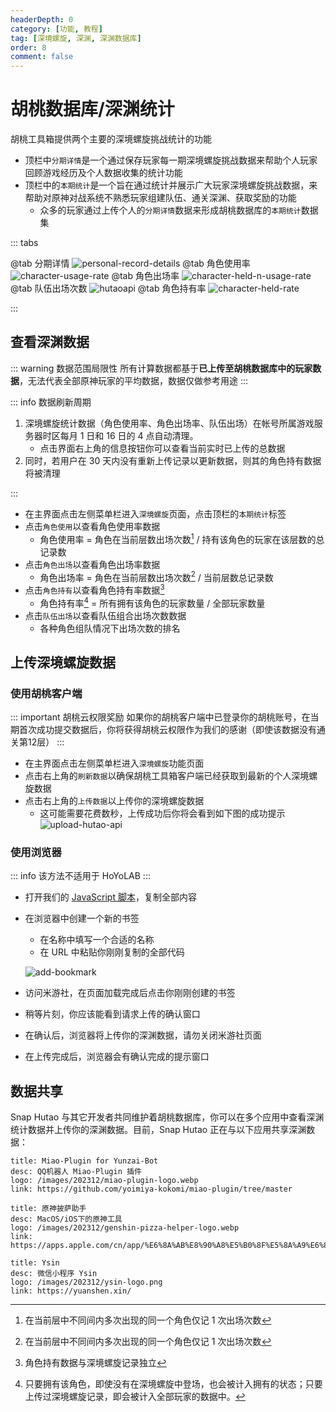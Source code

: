 ```yaml
---
headerDepth: 0
category: [功能, 教程]
tag: [深境螺旋, 深渊, 深渊数据库]
order: 8
comment: false
---
```


# 胡桃数据库/深渊统计

胡桃工具箱提供两个主要的深境螺旋挑战统计的功能

- 顶栏中`分期详情`是一个通过保存玩家每一期深境螺旋挑战数据来帮助个人玩家回顾游戏经历及个人数据收集的统计功能
- 顶栏中的`本期统计`是一个旨在通过统计并展示广大玩家深境螺旋挑战数据，来帮助对原神对战系统不熟悉玩家组建队伍、通关深渊、获取奖励的功能
  - 众多的玩家通过上传个人的`分期详情`数据来形成胡桃数据库的`本期统计`数据集

::: tabs

@tab 分期详情
![personal-record-details](https://img.alicdn.com/imgextra/i4/1797064093/O1CN01ykD0CZ1g6e0sAQMn1_!!1797064093.png_.webp)
@tab 角色使用率
![character-usage-rate](https://img.alicdn.com/imgextra/i1/1797064093/O1CN01dvdsCG1g6e0xyDPo5_!!1797064093.png_.webp)
@tab 角色出场率
![character-held-n-usage-rate](https://img.alicdn.com/imgextra/i2/1797064093/O1CN01Pdv5w01g6e0u1ewov_!!1797064093.png_.webp)
@tab 队伍出场次数
![hutaoapi](https://img.alicdn.com/imgextra/i2/1797064093/O1CN01k1W4tw1g6e0wOyjdf_!!1797064093.png_.webp)
@tab 角色持有率
![character-held-rate](https://img.alicdn.com/imgextra/i3/1797064093/O1CN01bQvukt1g6e0uuU2Fh_!!1797064093.png_.webp)

:::

## 查看深渊数据

::: warning 数据范围局限性
所有计算数据都基于**已上传至胡桃数据库中的玩家数据**，无法代表全部原神玩家的平均数据，数据仅做参考用途
:::

::: info 数据刷新周期

1. 深境螺旋统计数据（角色使用率、角色出场率、队伍出场）在帐号所属游戏服务器时区每月 1 日和 16 日的 4 点自动清理。
   - 点击界面右上角的信息按钮你可以查看当前实时已上传的总数据
2. 同时，若用户在 30 天内没有重新上传记录以更新数据，则其的角色持有数据将被清理

:::

- 在主界面点击左侧菜单栏进入`深境螺旋`页面，点击顶栏的`本期统计`标签
- 点击`角色使用`以查看角色使用率数据
  - 角色使用率 = 角色在当前层数出场次数[^first] / 持有该角色的玩家在该层数的总记录数
- 点击`角色出场`以查看角色出场率数据
  - 角色出场率 = 角色在当前层数出场次数[^first-2] / 当前层数总记录数
- 点击`角色持有`以查看角色持有率数据[^second]
  - 角色持有率[^third] = 所有拥有该角色的玩家数量 / 全部玩家数量
- 点击`队伍出场`以查看队伍组合出场次数数据
  - 各种角色组队情况下出场次数的排名

## 上传深境螺旋数据

### 使用胡桃客户端

::: important 胡桃云权限奖励
如果你的胡桃客户端中已登录你的胡桃账号，在当期首次成功提交数据后，你将获得胡桃云权限作为我们的感谢（即使该数据没有通关第12层）
:::

- 在主界面点击左侧菜单栏进入`深境螺旋`功能页面
- 点击右上角的`刷新数据`以确保胡桃工具箱客户端已经获取到最新的个人深境螺旋数据
- 点击右上角的`上传数据`以上传你的深境螺旋数据
  - 这可能需要花费数秒，上传成功后你将会看到如下图的成功提示
    ![upload-hutao-api](https://img.alicdn.com/imgextra/i1/1797064093/O1CN01yniArT1g6dyJIJHqK_!!1797064093.png_.webp)

### 使用浏览器

::: info
该方法不适用于 HoYoLAB
:::

- 打开我们的 [JavaScript 脚本](/upload-abyss-data.js)，复制全部内容
- 在浏览器中创建一个新的书签

  - 在名称中填写一个合适的名称
  - 在 URL 中粘贴你刚刚复制的全部代码

  ![add-bookmark](https://img.alicdn.com/imgextra/i3/1797064093/O1CN01p0KOqU1g6dvfDQO6e_!!1797064093.png_.webp)

- 访问米游社，在页面加载完成后点击你刚刚创建的书签
- 稍等片刻，你应该能看到请求上传的确认窗口
- 在确认后，浏览器将上传你的深渊数据，请勿关闭米游社页面
- 在上传完成后，浏览器会有确认完成的提示窗口

## 数据共享

Snap Hutao 与其它开发者共同维护着胡桃数据库，你可以在多个应用中查看深渊统计数据并上传你的深渊数据。目前，Snap Hutao 正在与以下应用共享深渊数据：

<div class="vp-card-container">

```component VPCard
title: Miao-Plugin for Yunzai-Bot
desc: QQ机器人 Miao-Plugin 插件
logo: /images/202312/miao-plugin-logo.webp
link: https://github.com/yoimiya-kokomi/miao-plugin/tree/master
```

```component VPCard
title: 原神披萨助手
desc: MacOS/iOS下的原神工具
logo: /images/202312/genshin-pizza-helper-logo.webp
link: https://apps.apple.com/cn/app/%E6%8A%AB%E8%90%A8%E5%B0%8F%E5%8A%A9%E6%89%8B/id1635319193
```

```component VPCard
title: Ysin
desc: 微信小程序 Ysin
logo: /images/202312/ysin-logo.png
link: https://yuanshen.xin/
```

</div>

[^first]: 在当前层中不同间内多次出现的同一个角色仅记 1 次出场次数
[^first-2]: 在当前层中不同间内多次出现的同一个角色仅记 1 次出场次数
[^second]: 角色持有数据与深境螺旋记录独立
[^third]: 只要拥有该角色，即使没有在深境螺旋中登场，也会被计入拥有的状态；只要上传过深境螺旋记录，即会被计入全部玩家的数据中。
